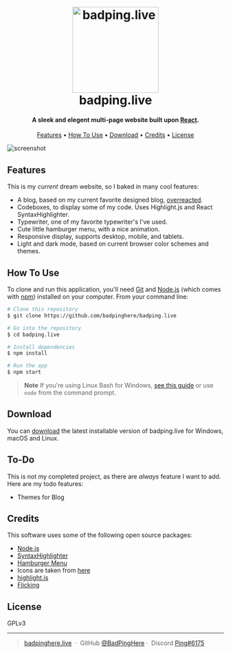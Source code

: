 <h1 align="center">
  <br>
  <a href="http://badping.live"><img src="https://badping.live/logo512.png" alt="badping.live" width="200"></a>
  <br>
  badping.live
  <br>
</h1>

<h4 align="center">A sleek and elegent multi-page website built upon <a href="https://react.dev" target="_blank">React</a>.</h4>

<p align="center">
  <a href="#features">Features</a> •
  <a href="#how-to-use">How To Use</a> •
  <a href="#download">Download</a> •
  <a href="#credits">Credits</a> •
  <a href="#license">License</a>
</p>

![screenshot](https://cdn.upload.systems/uploads/xh8YKWKP.gif)

## Features

This is my _current_ dream website, so I baked in many cool features:

- A blog, based on my current favorite designed blog, [overreacted](https://overreacted.io/).
- Codeboxes, to display some of my code. Uses Highlight.js and React SyntaxHighlighter.
- Typewriter, one of my favorite typewriter's I've used.
- Cute little hamburger menu, with a nice animation.
- Responsive display, supports desktop, mobile, and tablets.
- Light and dark mode, based on current browser color schemes and themes.

## How To Use

To clone and run this application, you'll need [Git](https://git-scm.com) and [Node.js](https://nodejs.org/en/download/) (which comes with [npm](http://npmjs.com)) installed on your computer. From your command line:

```bash
# Clone this repository
$ git clone https://github.com/badpinghere/badping.live

# Go into the repository
$ cd badping.live

# Install dependencies
$ npm install

# Run the app
$ npm start
```

> **Note**
> If you're using Linux Bash for Windows, [see this guide](https://www.howtogeek.com/261575/how-to-run-graphical-linux-desktop-applications-from-windows-10s-bash-shell/) or use `node` from the command prompt.

## Download

You can [download](https://github.com/BadPingHere/badping.live/releases/latest) the latest installable version of badping.live for Windows, macOS and Linux.

## To-Do

This is not my completed project, as there are _always_ feature I want to add. Here are my todo features:

- Themes for Blog

## Credits

This software uses some of the following open source packages:

- [Node.js](https://nodejs.org/)
- [SyntaxHighlighter](https://github.com/react-syntax-highlighter/react-syntax-highlighter/)
- [Hamburger Menu](https://codepen.io/yuhomyan/pen/ExKvNVa)
- Icons are taken from [here](https://simpleicons.org/)
- [highlight.js](https://highlightjs.org/)
- [Flicking](https://github.com/naver/egjs-flicking)

## License

GPLv3

---

> [badpinghere.live](https://badpinghere.live) &nbsp;&middot;&nbsp;
> GitHub [@BadPingHere](https://github.com/BadPingHere)&nbsp;&middot;&nbsp;
> Discord [Ping#6175](https://discord.com/users/736028271153512489)
